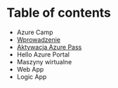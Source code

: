 # Table of contents

* Azure Camp
* [Wprowadzenie](wprowadzenie.md)
* [Aktywacja Azure Pass](aktywacja-azure-pass.md)
* Hello Azure Portal
* Maszyny wirtualne
* Web App
* Logic App

